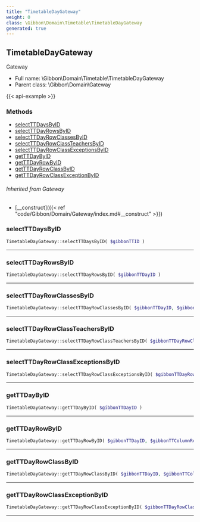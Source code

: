 ```yaml
---
title: "TimetableDayGateway"
weight: 0
class: \Gibbon\Domain\Timetable\TimetableDayGateway
generated: true
---
```


## TimetableDayGateway 

Gateway



* Full name: \Gibbon\Domain\Timetable\TimetableDayGateway
* Parent class: \Gibbon\Domain\Gateway

{{< api-example >}} 



### Methods

- [selectTTDaysByID](#selectttdaysbyid)
- [selectTTDayRowsByID](#selectttdayrowsbyid)
- [selectTTDayRowClassesByID](#selectttdayrowclassesbyid)
- [selectTTDayRowClassTeachersByID](#selectttdayrowclassteachersbyid)
- [selectTTDayRowClassExceptionsByID](#selectttdayrowclassexceptionsbyid)
- [getTTDayByID](#getttdaybyid)
- [getTTDayRowByID](#getttdayrowbyid)
- [getTTDayRowClassByID](#getttdayrowclassbyid)
- [getTTDayRowClassExceptionByID](#getttdayrowclassexceptionbyid)




###### Inherited from Gateway
- [__construct]({{< ref "code/Gibbon/Domain/Gateway/index.md#__construct" >}})



### selectTTDaysByID



```php
TimetableDayGateway::selectTTDaysByID( $gibbonTTID )
```









---

### selectTTDayRowsByID



```php
TimetableDayGateway::selectTTDayRowsByID( $gibbonTTDayID )
```









---

### selectTTDayRowClassesByID



```php
TimetableDayGateway::selectTTDayRowClassesByID( $gibbonTTDayID, $gibbonTTColumnRowID )
```









---

### selectTTDayRowClassTeachersByID



```php
TimetableDayGateway::selectTTDayRowClassTeachersByID( $gibbonTTDayRowClassID )
```









---

### selectTTDayRowClassExceptionsByID



```php
TimetableDayGateway::selectTTDayRowClassExceptionsByID( $gibbonTTDayRowClassID )
```









---

### getTTDayByID



```php
TimetableDayGateway::getTTDayByID( $gibbonTTDayID )
```









---

### getTTDayRowByID



```php
TimetableDayGateway::getTTDayRowByID( $gibbonTTDayID, $gibbonTTColumnRowID )
```









---

### getTTDayRowClassByID



```php
TimetableDayGateway::getTTDayRowClassByID( $gibbonTTDayID, $gibbonTTColumnRowID, $gibbonCourseClassID )
```









---

### getTTDayRowClassExceptionByID



```php
TimetableDayGateway::getTTDayRowClassExceptionByID( $gibbonTTDayRowClassExceptionID )
```









---

